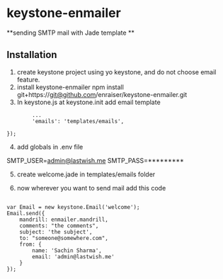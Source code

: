 keystone-enmailer
=====

**sending SMTP mail with Jade template **
## Installation

1. create keystone project using yo keystone, and do not choose email feature.
2. install keystone-enmailer
    npm install git+https://git@github.com/enraiser/keystone-enmailer.git
3. In keystone.js at keystone.init add email template

```keystone.init({
        ... 
        'emails': 'templates/emails',

});
```

4. add globals in .env file

SMTP_USER=admin@lastwish.me
SMTP_PASS=*********

5.  create welcome.jade in templates/emails folder

6. now wherever you want to send mail  add this code

```var enmailer('keystone-enmailer');

var Email = new keystone.Email('welcome');
Email.send({
    mandrill: enmailer.mandrill,
    comments: "the comments",
    subject: 'the subject',
    to: "someone@somewhere.com",
    from: {
        name: 'Sachin Sharma',
        email: 'admin@lastwish.me'
    }
});
```

